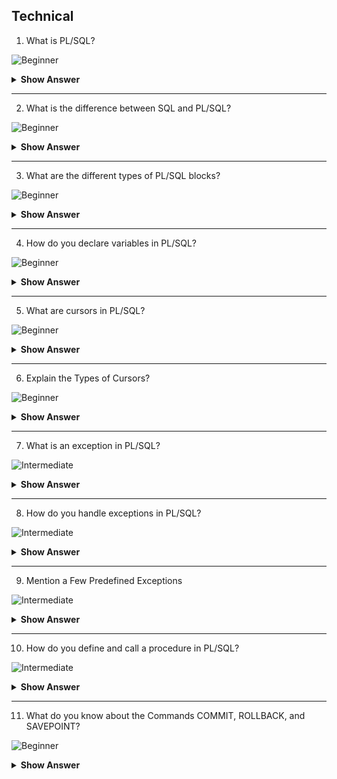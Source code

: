 ## Technical

1. What is PL/SQL?

![Beginner](https://github.com/revaturelabs/interviewquestions/blob/dev/ComplexityTags/simple%20(2).svg)

<details> <summary> <b> Show Answer </b> </summary>

<blockquote> 
    
- PL/SQL (Procedural Language/Structured Query Language) is a procedural extension of SQL used in Oracle Database.
-  It allows you to write blocks of code that can be executed as a single unit, making it useful for developing database applications.

  
</blockquote> 

</details>

---
2. What is the difference between SQL and PL/SQL?

![Beginner](https://github.com/revaturelabs/interviewquestions/blob/dev/ComplexityTags/simple%20(2).svg)

<details> <summary> <b> Show Answer </b> </summary>

<blockquote> 
    
- SQL (Structured Query Language) is a language used for interacting with databases, primarily for querying and manipulating data.
- PL/SQL, on the other hand, is a procedural language that extends SQL to include procedural constructs like loops, conditions, and exception handling. 
- PL/SQL allows you to write blocks of code for executing complex logic and implementing business rules within the database.
 
    
</blockquote> 

</details>

---
3. What are the different types of PL/SQL blocks?

![Beginner](https://github.com/revaturelabs/interviewquestions/blob/dev/ComplexityTags/Medium%20(2).svg)

<details> <summary> <b> Show Answer </b> </summary>

<blockquote> 
    
PL/SQL supports three types of blocks:
**Anonymous blocks:** Unnamed blocks of code that can be executed directly.
**Named blocks:** Blocks of code defined using a name and can be stored in the database for reuse.
**Subprograms:**  Named blocks of code that can be called from other PL/SQL blocks. Subprograms include procedures, functions, and packages.


</blockquote> 

</details>

---
4. How do you declare variables in PL/SQL?

![Beginner](https://github.com/revaturelabs/interviewquestions/blob/dev/ComplexityTags/simple%20(2).svg)

<details> <summary> <b> Show Answer </b> </summary>

<blockquote> 

- You can declare variables in PL/SQL using the DECLARE keyword. 

**For example:**

DECLARE
   emp_name VARCHAR2(100);
   emp_id NUMBER(10);
BEGIN
   -- code goes here
END;

</blockquote> 

</details>

---
5. What are cursors in PL/SQL?

![Beginner](https://github.com/revaturelabs/interviewquestions/blob/dev/ComplexityTags/simple%20(2).svg)

<details> <summary> <b> Show Answer </b> </summary>

<blockquote> 

 Cursors in PL/SQL allow you to retrieve and process multiple rows from a result set. There are two types of cursors:
-  implicit cursors (handled automatically by PL/SQL for queries) and
- explicit cursors (manually declared and used for more control).



</blockquote> 

</details>

---
6. Explain the Types of Cursors?

![Beginner](https://github.com/revaturelabs/interviewquestions/blob/dev/ComplexityTags/Complex%20(2).svg)

<details> <summary> <b> Show Answer </b> </summary>

<blockquote> 

-There are two types of cursors:

**Implicit Cursor:** When PL/SQL executes an SQL statement, it automatically constructs a cursor without specifying one; these cursors are known as implicit PL/SQL uses implicit cursors for the following statements:
- INSERT
- UPDATE
- DELETE
- SELECT

**Explicit Cursor:** A programmer declares and names an explicit cursor for the queries that return more than one row. An explicit cursor is a SELECT statement that is declared explicitly in the current block’s declaration section or in a package definition. The following are the commands that are used for explicit cursors in PL/SQL:
- OPEN
- FETCH
- CLOSE
</blockquote> 

</details>

---
7. What is an exception in PL/SQL?

![Intermediate](https://github.com/revaturelabs/interviewquestions/blob/dev/ComplexityTags/Complex%20(2).svg)

<details> <summary> <b> Show Answer </b> </summary>

<blockquote> 
  
- Exceptions in PL/SQL are used for handling errors and exceptional conditions. They allow you to gracefully handle and recover from errors during program execution. 
- PL/SQL provides a set of predefined exceptions, and you can also define custom exceptions.


</blockquote> 

</details>

---
8. How do you handle exceptions in PL/SQL?

![Intermediate](https://github.com/revaturelabs/interviewquestions/blob/dev/ComplexityTags/simple%20(2).svg)

<details> <summary> <b> Show Answer </b> </summary>

<blockquote> 

- Exceptions in PL/SQL can be handled using the EXCEPTION block. 
- You can specify specific exceptions to catch and handle or use a generic OTHERS exception to catch all other exceptions. 
- Additionally, you can use RAISE statement to raise custom exceptions.'

</blockquote> 

</details>

---
9. Mention a Few Predefined Exceptions

![Intermediate](https://github.com/revaturelabs/interviewquestions/blob/dev/ComplexityTags/simple%20(2).svg)

<details> <summary> <b> Show Answer </b> </summary>

<blockquote> 

The following are some examples of predefined exceptions:

**NO DATA FOUND:** A single-row SELECT statement that returns no data
**TOO MANY ROWS:** A single row SELECT statement that returns many rows
**INVALID CURSOR:** An incorrect cursor operation is performed
**ZERO DIVIDE:** An attempt at zero division
</blockquote> 

</details>

---
10. How do you define and call a procedure in PL/SQL?

![Intermediate](https://github.com/revaturelabs/interviewquestions/blob/dev/ComplexityTags/Medium%20(2).svg)

<details> <summary> <b> Show Answer </b> </summary>

<blockquote> 

- You can define a procedure in PL/SQL using the CREATE PROCEDURE statement. 
**For example:**
CREATE OR REPLACE PROCEDURE my_procedure IS
BEGIN
   -- code goes here
END;

- To call a procedure, you can simply use its name followed by parentheses. For example: my_procedure();

</blockquote> 

</details>

---
11. What do you know about the Commands COMMIT, ROLLBACK, and SAVEPOINT?

![Beginner](https://github.com/revaturelabs/interviewquestions/blob/dev/ComplexityTags/Complex%20(2).svg)

<details> <summary> <b> Show Answer </b> </summary>

<blockquote> 

**COMMIT:** The COMMIT command saves changes to a database permanently during the current transaction.

**ROLLBACK:** The ROLLBACK command is used at the end of a transaction to undo any modifications made since the start of the transaction.

**SAVEPOINT:** The SAVEPOINT command saves the current point with a unique name during the processing of a transaction.